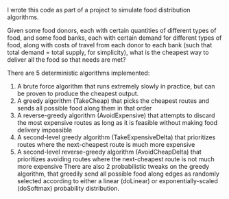 I wrote this code as part of a project to simulate food distribution algorithms.

Given some food donors, each with certain quantities of different types of food, and some food banks, each with certain demand for different types of food, along with costs of travel from each donor to each bank (such that total demand = total supply, for simplicity), what is the cheapest way to deliver all the food so that needs are met?

There are 5 deterministic algorithms implemented:
1. A brute force algorithm that runs extremely slowly in practice, but can be proven to produce the cheapest output.
2. A greedy algorithm (TakeCheap) that picks the cheapest routes and sends all possible food along them in that order
3. A reverse-greedy algorithm (AvoidExpensive) that attempts to discard the most expensive routes as long as it is feasible without making food delivery impossible
4. A second-level greedy algorithm (TakeExpensiveDelta) that prioritizes routes where the next-cheapest route is much more expensive
5. A second-level reverse-greedy algorithm (AvoidCheapDelta) that prioritizes avoiding routes where the next-cheapest route is not much more expensive
There are also 2 probabilistic tweaks on the greedy algorithm, that greedily send all possible food along edges as randomly selected according to either a linear (doLinear) or exponentially-scaled (doSoftmax) probability distribution.

